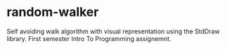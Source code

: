 # random-walker
Self avoiding walk algorithm with visual representation using the StdDraw library. First semester Intro To Programming assignemnt.
